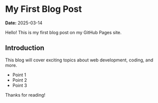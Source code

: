 # My First Blog Post

**Date:** 2025-03-14

Hello! This is my first blog post on my GitHub Pages site.

## Introduction
This blog will cover exciting topics about web development, coding, and more.

- Point 1
- Point 2
- Point 3

Thanks for reading!